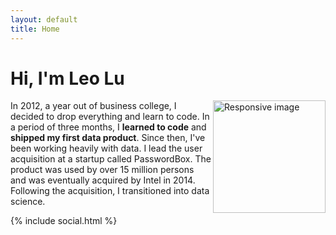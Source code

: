 ```yaml
---
layout: default
title: Home
---
```


# <strong>Hi, I'm Leo Lu</strong>

<div class="avatar">
  <img class="rounded-circle" src="{{ site.baseurl }}/public/img/{{ site.author.avatar }}" alt="Responsive image" width="180px" height="auto" align='right'>
</div>

<!-- <img src="./public/img/jn2.png" style="float:right;width:10em;margin-top:1em;margin-left:2em;"> -->

<!-- Data Science -->
In 2012, a year out of business college, I decided to drop everything and learn to code.
In a period of three months, I **learned to code** and **shipped my first data product**.
Since then, I've been working heavily with data.
I lead the user acquisition at a startup called PasswordBox.
The product was used by over 15 million persons and was eventually acquired by Intel in 2014.
Following the acquisition, I transitioned into data science.

<!-- Convertkit - Start -->
<!-- <script async id="_ck_148263" src="https://forms.convertkit.com/148263?v=6"></script> -->
<!-- Convertkit - End -->

{% include social.html %}
